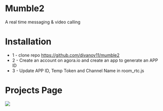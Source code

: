 # Mumble2
A real time messaging & video calling

# Installation
* 1 - clone repo https://github.com/divanov11/mumble2
* 2 - Create an account on agora.io and create an app to generate an APP ID
* 3 - Update APP ID, Temp Token and Channel Name in room_rtc.js


# Projects Page
<img src="./images/Group 42 (3).png">  
